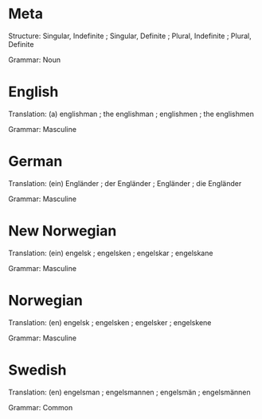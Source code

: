 Meta
====

Structure: Singular, Indefinite ; Singular, Definite ; Plural, Indefinite ; Plural, Definite

Grammar:   Noun



English
=======

Translation: (a) englishman ; the englishman ; englishmen ; the englishmen

Grammar:     Masculine



German
======

Translation: (ein) Engländer ; der Engländer ; Engländer ; die Engländer

Grammar:     Masculine



New Norwegian
=============

Translation: (ein) engelsk ; engelsken ; engelskar ; engelskane

Grammar:     Masculine



Norwegian
=========

Translation: (en) engelsk ; engelsken ; engelsker ; engelskene

Grammar:     Masculine



Swedish
=======

Translation: (en) engelsman ; engelsmannen ; engelsmän ; engelsmännen

Grammar:     Common
